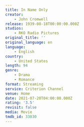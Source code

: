 ```yaml
---
title: In Name Only
creator:
    - John Cromwell
release: 1939-08-18T00:00:00.000Z
studios:
    - RKO Radio Pictures
original_title: ''
original_language: en
language:
    - English
country:
    - United States
length: 94
genre:
    - Drama
    - Romance
format: Streaming
service: Criterion Channel
venue: Home
date: 2021-07-20T04:00:00.000Z
rating: '3.5'
revisit: false
media: Movie
tmdb_id: 33030
---
```




